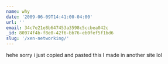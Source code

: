 ```yaml
---
name: why
date: '2009-06-09T14:41:00-04:00'
url: ''
email: 34c7e21e8b647453a3598c5ccbea042c
_id: 80974f4b-f8e0-42f6-bb76-eb0fef5f1bd6
slug: '/xen-networking/'
---
```


hehe sorry i just copied and pasted this I made in another site lol
